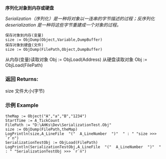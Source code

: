 **序列化对象到内存或硬盘**

*Serialization（序列化）是一种将对象以一连串的字节描述的过程；反序列化 deserialization 是一种将这些字节重建成一个对象的过程。*

```autohotkey
保存对象到内存(变量)
size := ObjDump(Object,Variable,DumpBuffer)
保存对象到硬盘(文件)
size := ObjDump(FilePath,Object,DumpBuffer)

```

从内存(变量)读取对象
Obj := ObjLoad(Address)
从硬盘读取对象
Obj := ObjLoad(FilePath)

### 返回 Returns: 
size 文件大小(字节)
### 示例 Example
```autohotkey
theMap := Object("A","a","B","1234") 
StartTime := A_TickCount
FilePath := "D:\AHKs\Dev\SerializationTest.Obj"
size := ObjDump(FilePath,theMap)
LogPrintln(size,A_LineFile  "("  A_LineNumber  ")"  " : " "size >>> `r`n")
SerializationTestObj := ObjLoad(FilePath)
LogPrintln(SerializationTestObj,A_LineFile  "("  A_LineNumber  ")"  " : " "SerializationTestObj >>> `r`n")

```